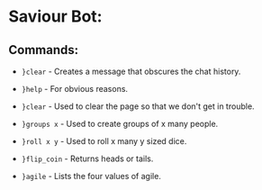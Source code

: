 # Saviour Bot:  

## Commands:  

* `}clear` - Creates a message that obscures the chat history.

* `}help` - For obvious reasons.  

* `}clear` - Used to clear the page so that we don't get in trouble. 

* `}groups x` - Used to create groups of x many people.

* `}roll x y` - Used to roll x many y sized dice.

* `}flip_coin` - Returns heads or tails.

* `}agile` - Lists the four values of agile.  


